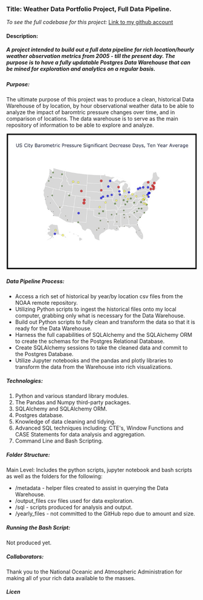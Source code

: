 ### Title: Weather Data Portfolio Project, Full Data Pipeline.

*To see the full codebase for this project:*
[Link to my github account](https://github.com/dcremas/WeatherData)

#### Description:

##### A project intended to build out a full data pipeline for rich location/hourly weather observation metrics from 2005 - till the present day. The purpose is to have a fully updatable Postgres Data Warehouse that can be mined for exploration and analytics on a regular basis.
##### Purpose:

The ultimate purpose of this project was to produce a clean, historical Data Warehouse of by location, by hour observational weather data to be able to analyze the impact of baromtric pressure changes over time, and in comparison of locations.  The data  warehouse is to serve as the main repository of information to be able to explore and analyze. 

![pressure_days](output_files/pressure_days.jpg)

##### Data Pipeline Process:

- Access a rich set of historical by year/by location csv files from the NOAA remote repository.
- Utilizing Python scripts to ingest the historical files onto my local computer, grabbing only what is necessary for the Data Warehouse.
- Build out Python scripts to fully clean and transform the data so that it is ready for the Data Warehouse.
- Harness the full capabilities of SQLAlchemy and the SQLAlchemy ORM to create the schemas for the Postgres Relational Database.
- Create SQLAlchemy sessions to take the cleaned data and commit to the Postgres Database.
- Utilize Jupyter notebooks and the pandas and plotly libraries to transform the data from the Warehouse into rich visualizations.

##### Technologies:

1. Python and various standard library modules.
2. The Pandas and Numpy third-party packages.
3. SQLAlchemy and SQLAlchemy ORM.
3. Postgres database.
4. Knowledge of data cleaning and tidying.
5. Advanced SQL techniques including: CTE's, Window Functions and CASE Statements for data analysis and aggregation.
5. Command Line and Bash Scripting.

##### Folder Structure:

Main Level: Includes the python scripts, jupyter notebook and bash scripts as well as the folders for the following:

- /metadata - helper files created to assist in querying the Data Warehouse.
- /output_files csv files used for data exploration.
- /sql - scripts produced for analysis and output.
- /yearly_files - not committed to the GitHub repo due to amount and size.

##### Running the Bash Script:

Not produced yet.

##### Collaborators:

Thank you to the National Oceanic and Atmospheric Administration for making all of your rich data available to the masses.

##### Licen
